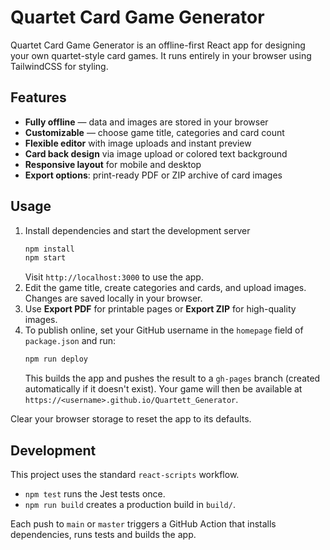 # Quartet Card Game Generator

Quartet Card Game Generator is an offline-first React app for designing your own quartet-style card games. It runs entirely in your browser using TailwindCSS for styling.

## Features
- **Fully offline** &mdash; data and images are stored in your browser
- **Customizable** &mdash; choose game title, categories and card count
- **Flexible editor** with image uploads and instant preview
- **Card back design** via image upload or colored text background
- **Responsive layout** for mobile and desktop
- **Export options**: print-ready PDF or ZIP archive of card images

## Usage
1. Install dependencies and start the development server
   ```bash
   npm install
   npm start
   ```
   Visit `http://localhost:3000` to use the app.
2. Edit the game title, create categories and cards, and upload images. Changes are saved locally in your browser.
3. Use **Export PDF** for printable pages or **Export ZIP** for high-quality images.
4. To publish online, set your GitHub username in the `homepage` field of `package.json` and run:
   ```bash
   npm run deploy
   ```
   This builds the app and pushes the result to a `gh-pages` branch (created automatically if it doesn't exist). Your game will then be available at `https://<username>.github.io/Quartett_Generator`.

Clear your browser storage to reset the app to its defaults.

## Development
This project uses the standard `react-scripts` workflow.

- `npm test` runs the Jest tests once.
- `npm run build` creates a production build in `build/`.

Each push to `main` or `master` triggers a GitHub Action that installs dependencies, runs tests and builds the app.
